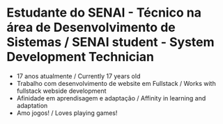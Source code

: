 # Estudante do SENAI - Técnico na área de Desenvolvimento de Sistemas / SENAI student - System Development Technician
- 17 anos atualmente / Currently 17 years old
- Trabalho com desenvolvimento de website em Fullstack / Works with fullstack webside development
- Afinidade em aprendisagem e adaptação / Affinity in learning and adaptation
- Amo jogos! / Loves playing games!

